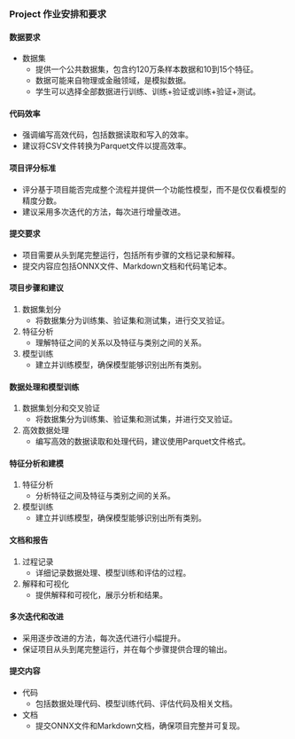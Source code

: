 ### Project 作业安排和要求

#### 数据要求

- 数据集
  - 提供一个公共数据集，包含约120万条样本数据和10到15个特征。
  - 数据可能来自物理或金融领域，是模拟数据。
  - 学生可以选择全部数据进行训练、训练+验证或训练+验证+测试。

#### 代码效率

- 强调编写高效代码，包括数据读取和写入的效率。
- 建议将CSV文件转换为Parquet文件以提高效率。

#### 项目评分标准

- 评分基于项目能否完成整个流程并提供一个功能性模型，而不是仅仅看模型的精度分数。
- 建议采用多次迭代的方法，每次进行增量改进。

#### 提交要求

- 项目需要从头到尾完整运行，包括所有步骤的文档记录和解释。
- 提交内容应包括ONNX文件、Markdown文档和代码笔记本。

#### 项目步骤和建议

1. 数据集划分
   - 将数据集分为训练集、验证集和测试集，进行交叉验证。
2. 特征分析
   - 理解特征之间的关系以及特征与类别之间的关系。
3. 模型训练
   - 建立并训练模型，确保模型能够识别出所有类别。

#### 数据处理和模型训练

1. 数据集划分和交叉验证
   - 将数据集分为训练集、验证集和测试集，并进行交叉验证。
2. 高效数据处理
   - 编写高效的数据读取和处理代码，建议使用Parquet文件格式。

#### 特征分析和建模

1. 特征分析
   - 分析特征之间及特征与类别之间的关系。
2. 模型训练
   - 建立并训练模型，确保模型能够识别出所有类别。

#### 文档和报告

1. 过程记录
   - 详细记录数据处理、模型训练和评估的过程。
2. 解释和可视化
   - 提供解释和可视化，展示分析和结果。

#### 多次迭代和改进

- 采用逐步改进的方法，每次迭代进行小幅提升。
- 保证项目从头到尾完整运行，并在每个步骤提供合理的输出。

#### 提交内容

- 代码
  - 包括数据处理代码、模型训练代码、评估代码及相关文档。
- 文档
  - 提交ONNX文件和Markdown文档，确保项目完整并可复现。